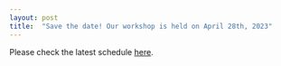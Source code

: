 ```yaml
---
layout: post
title:  "Save the date! Our workshop is held on April 28th, 2023"
---
```


Please check the latest schedule <a href="{{ site.url }}/schedule">here</a>.
